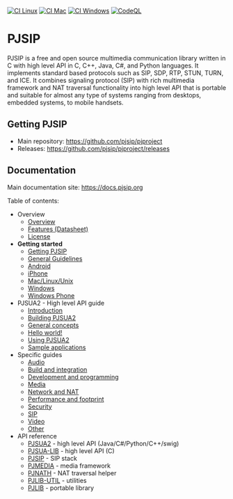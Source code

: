 
[![CI Linux](https://github.com/pjsip/pjproject/actions/workflows/ci-linux.yml/badge.svg)](https://github.com/pjsip/pjproject/actions/workflows/ci-linux.yml)
[![CI Mac](https://github.com/pjsip/pjproject/actions/workflows/ci-mac.yml/badge.svg)](https://github.com/pjsip/pjproject/actions/workflows/ci-mac.yml)
[![CI Windows](https://github.com/pjsip/pjproject/actions/workflows/ci-win.yml/badge.svg)](https://github.com/pjsip/pjproject/actions/workflows/ci-win.yml)
[![CodeQL](https://github.com/pjsip/pjproject/actions/workflows/codeql-analysis.yml/badge.svg)](https://github.com/pjsip/pjproject/actions/workflows/codeql-analysis.yml)


# PJSIP

PJSIP is a free and open source multimedia communication library written in C with high level API in C, C++, Java, C#, and Python languages. It implements standard based protocols such as SIP, SDP, RTP, STUN, TURN, and ICE. It combines signaling protocol (SIP) with rich multimedia framework and NAT traversal functionality into high level API that is portable and suitable for almost any type of systems ranging from desktops, embedded systems, to mobile handsets.

## Getting PJSIP

- Main repository: https://github.com/pjsip/pjproject
- Releases: https://github.com/pjsip/pjproject/releases


## Documentation

Main documentation site: https://docs.pjsip.org

Table of contents:

- Overview
  - [Overview](https://docs.pjsip.org/en/latest/overview/intro.html)
  - [Features (Datasheet)](https://docs.pjsip.org/en/latest/overview/features.html)
  - [License](https://docs.pjsip.org/en/latest/overview/license.html)
- **Getting started**
  - [Getting PJSIP](https://docs.pjsip.org/en/latest/get-started/getting.html)
  - [General Guidelines](https://docs.pjsip.org/en/latest/get-started/general_guidelines.html)
  - [Android](https://docs.pjsip.org/en/latest/get-started/android/index.html)
  - [iPhone](https://docs.pjsip.org/en/latest/get-started/ios/index.html)
  - [Mac/Linux/Unix](https://docs.pjsip.org/en/latest/get-started/posix/index.html)
  - [Windows](https://docs.pjsip.org/en/latest/get-started/windows/index.html)
  - [Windows Phone](https://docs.pjsip.org/en/latest/get-started/windows-phone/index.html)
- PJSUA2 - High level API guide
  - [Introduction](https://docs.pjsip.org/en/latest/pjsua2/intro.html)
  - [Building PJSUA2](https://docs.pjsip.org/en/latest/pjsua2/building.html)
  - [General concepts](https://docs.pjsip.org/en/latest/pjsua2/general_concept.html)
  - [Hello world!](https://docs.pjsip.org/en/latest/pjsua2/building.html)
  - [Using PJSUA2](https://docs.pjsip.org/en/latest/pjsua2/using/index.html)
  - [Sample applications](https://docs.pjsip.org/en/latest/pjsua2/samples.html)
- Specific guides
  - [Audio](https://docs.pjsip.org/en/latest/specific-guides/index.html#audio)
  - [Build and integration](https://docs.pjsip.org/en/latest/specific-guides/index.html#build-integration)
  - [Development and programming](https://docs.pjsip.org/en/latest/specific-guides/index.html#development-programming)
  - [Media](https://docs.pjsip.org/en/latest/specific-guides/index.html#media)
  - [Network and NAT](https://docs.pjsip.org/en/latest/specific-guides/index.html#network-nat)
  - [Performance and footprint](https://docs.pjsip.org/en/latest/specific-guides/index.html#performance-footprint)
  - [Security](https://docs.pjsip.org/en/latest/specific-guides/index.html#security)
  - [SIP](https://docs.pjsip.org/en/latest/specific-guides/index.html#sip)
  - [Video](https://docs.pjsip.org/en/latest/specific-guides/index.html#video)
  - [Other](https://docs.pjsip.org/en/latest/specific-guides/index.html#other)
- API reference
  - [PJSUA2](https://docs.pjsip.org/en/latest/api/pjsua2/index.html) - high level API (Java/C#/Python/C++/swig)
  - [PJSUA-LIB](https://docs.pjsip.org/en/latest/api/pjsua-lib/index.html) - high level API (C)
  - [PJSIP](https://docs.pjsip.org/en/latest/api/pjsip/index.html) - SIP stack
  - [PJMEDIA](https://docs.pjsip.org/en/latest/api/pjmedia/index.html) - media framework
  - [PJNATH](https://docs.pjsip.org/en/latest/api/pjnath/index.html) - NAT traversal helper
  - [PJLIB-UTIL](https://docs.pjsip.org/en/latest/api/pjlib-util/index.html) - utilities
  - [PJLIB](https://docs.pjsip.org/en/latest/api/pjlib/index.html) - portable library

